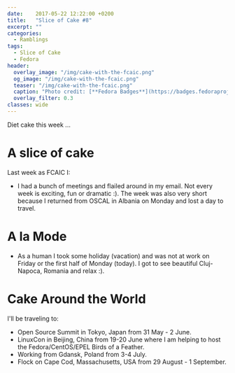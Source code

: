 ```yaml
---
date:    2017-05-22 12:22:00 +0200
title:   "Slice of Cake #8"
excerpt: ""
categories:
  - Ramblings
tags:
  - Slice of Cake
  - Fedora
header:
  overlay_image: "/img/cake-with-the-fcaic.png"
  og_image: "/img/cake-with-the-fcaic.png"
  teaser: "/img/cake-with-the-fcaic.png"
  caption: "Photo credit: [**Fedora Badges**](https://badges.fedoraproject.org/badge/its-a-cake-thing)"
  overlay_filter: 0.3
classes: wide
---
```


Diet cake this week ...

# A slice of cake

Last week as FCAIC I:

- I had a bunch of meetings and flailed around in my email.  Not every week is exciting, fun or dramatic :).  The week was also very short because I returned from OSCAL in Albania on Monday and lost a day to travel.

# A la Mode

- As a human I took some holiday (vacation) and was not at work on Friday or the first half of Monday (today).  I got to see beautiful Cluj-Napoca, Romania and relax :).

# Cake Around the World

I'll be traveling to:

- Open Source Summit in Tokyo, Japan from 31 May - 2 June.
- LinuxCon in Beijing, China from 19-20 June where I am helping to host the Fedora/CentOS/EPEL Birds of a Feather.
- Working from Gdansk, Poland from 3-4 July.
- Flock on Cape Cod, Massachusetts, USA from 29 August - 1 September.
